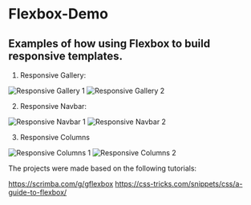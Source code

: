 # Flexbox-Demo

## Examples of how using Flexbox to build responsive templates.

1. Responsive Gallery:

![Responsive Gallery 1](https://github.com/MarianaSouza/Flexbox-Demo/blob/master/images-github/responsive%20gallery%201.PNG)
![Responsive Gallery 2](https://github.com/MarianaSouza/Flexbox-Demo/blob/master/images-github/responsive%20gallery%202.PNG)


2. Responsive Navbar:

![Responsive Navbar 1](https://github.com/MarianaSouza/Flexbox-Demo/blob/master/images-github/responsive%20navbar%201.PNG)
![Responsive Navbar 2](https://github.com/MarianaSouza/Flexbox-Demo/blob/master/images-github/responsive%20navbar%202.PNG)


3. Responsive Columns

![Responsive Columns 1](https://github.com/MarianaSouza/Flexbox-Demo/blob/master/images-github/cross%20axes%201.PNG)
![Responsive Columns 2](https://github.com/MarianaSouza/Flexbox-Demo/blob/master/images-github/cross%20axes%202.PNG)

The projects were made based on the following tutorials:

https://scrimba.com/g/gflexbox
https://css-tricks.com/snippets/css/a-guide-to-flexbox/
